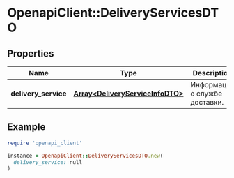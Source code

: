 # OpenapiClient::DeliveryServicesDTO

## Properties

| Name | Type | Description | Notes |
| ---- | ---- | ----------- | ----- |
| **delivery_service** | [**Array&lt;DeliveryServiceInfoDTO&gt;**](DeliveryServiceInfoDTO.md) | Информация о службе доставки. |  |

## Example

```ruby
require 'openapi_client'

instance = OpenapiClient::DeliveryServicesDTO.new(
  delivery_service: null
)
```

